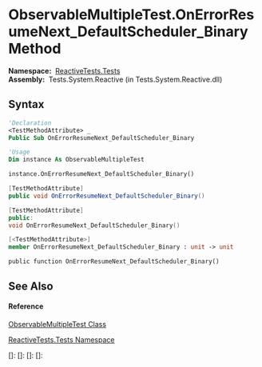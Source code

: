 # ObservableMultipleTest.OnErrorResumeNext\_DefaultScheduler\_Binary Method

**Namespace:**  [ReactiveTests.Tests](ReactiveTests.Tests\ReactiveTests.Tests.md)  
**Assembly:**  Tests.System.Reactive (in Tests.System.Reactive.dll)

## Syntax

```vb
'Declaration
<TestMethodAttribute> _
Public Sub OnErrorResumeNext_DefaultScheduler_Binary
```

```vb
'Usage
Dim instance As ObservableMultipleTest

instance.OnErrorResumeNext_DefaultScheduler_Binary()
```

```csharp
[TestMethodAttribute]
public void OnErrorResumeNext_DefaultScheduler_Binary()
```

```c++
[TestMethodAttribute]
public:
void OnErrorResumeNext_DefaultScheduler_Binary()
```

```fsharp
[<TestMethodAttribute>]
member OnErrorResumeNext_DefaultScheduler_Binary : unit -> unit 
```

```jscript
public function OnErrorResumeNext_DefaultScheduler_Binary()
```

## See Also

#### Reference

[ObservableMultipleTest Class](ObservableMultipleTest\ObservableMultipleTest.md)

[ReactiveTests.Tests Namespace](ReactiveTests.Tests\ReactiveTests.Tests.md)

[]: 
[]: 
[]: 
[]: 